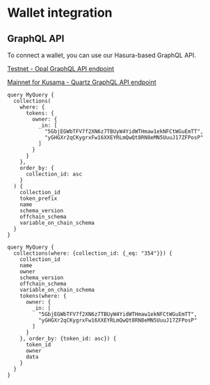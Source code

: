 # Wallet integration

## GraphQL API

To connect a wallet, you can use our Hasura-based GraphQL API.

[Testnet - Opal GraphQL API endpoint](https://api-opal.uniquescan.io/v1/graphql)

[Mainnet for Kusama - Quartz GraphQL API endpoint](https://api-quartz.uniquescan.io/v1/graphql)


[//]: # ([Mainnet for Polkadot - Unique GraphQL API endpoint]&#40;https://hasura.unique.network/v1/graphql&#41;)

```graphql:no-line-numbers
query MyQuery {
  collections(
    where: {
      tokens: {
        owner: {
          _in: [
            "5GbjEGWbTFV7f2XN6z7TBUyW4YidWTHmaw1ekNFCtWGuEmTT",
            "yGHGXr2qCKygrxFw16XXEYRLmQwQt8RN8eMN5UuuJ17ZFPosP"
          ]
        }
      }
    },
    order_by: {
      collection_id: asc
    }
  ) {
    collection_id
    token_prefix
    name
    schema_version
    offchain_schema
    variable_on_chain_schema
  }
}
```

```graphql:no-line-numbers
query MyQuery {
  collections(where: {collection_id: {_eq: "354"}}) {
    collection_id
    name
    owner
    schema_version
    offchain_schema
    variable_on_chain_schema
    tokens(where: {
      owner: {
        _in: [
          "5GbjEGWbTFV7f2XN6z7TBUyW4YidWTHmaw1ekNFCtWGuEmTT",
          "yGHGXr2qCKygrxFw16XXEYRLmQwQt8RN8eMN5UuuJ17ZFPosP"
        ]
      }
    }, order_by: {token_id: asc}) {
      token_id
      owner
      data
    }
  }
}
```

